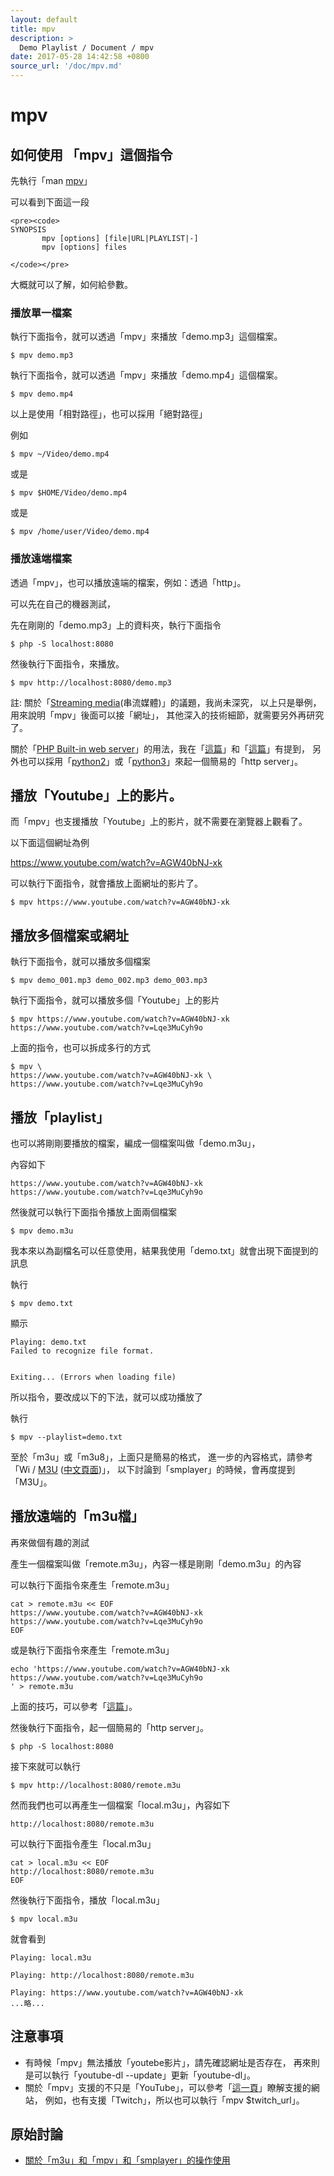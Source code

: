 ```yaml
---
layout: default
title: mpv
description: >
  Demo Playlist / Document / mpv
date: 2017-05-28 14:42:58 +0800
source_url: '/doc/mpv.md'
---
```


# mpv

## 如何使用 「mpv」這個指令

先執行「man [mpv](http://manpages.ubuntu.com/manpages/xenial/en/man1/mpv.1.html)」

可以看到下面這一段

```
<pre><code>
SYNOPSIS
       mpv [options] [file|URL|PLAYLIST|-]
       mpv [options] files

</code></pre>
```


大概就可以了解，如何給參數。

### 播放單一檔案

執行下面指令，就可以透過「mpv」來播放「demo.mp3」這個檔案。

```
$ mpv demo.mp3

```

執行下面指令，就可以透過「mpv」來播放「demo.mp4」這個檔案。

```
$ mpv demo.mp4

```

以上是使用「相對路徑」，也可以採用「絕對路徑」

例如

```
$ mpv ~/Video/demo.mp4

```

或是

```
$ mpv $HOME/Video/demo.mp4

```

或是

```
$ mpv /home/user/Video/demo.mp4

```

### 播放遠端檔案

透過「mpv」，也可以播放遠端的檔案，例如：透過「http」。

可以先在自己的機器測試，

先在剛剛的「demo.mp3」上的資料夾，執行下面指令

```
$ php -S localhost:8080

```

然後執行下面指令，來播放。

```
$ mpv http://localhost:8080/demo.mp3

```

註: 關於「[Streaming media](https://en.wikipedia.org/wiki/Streaming_media)(串流媒體)」的議題，我尚未深究，
以上只是舉例，用來說明「mpv」後面可以接「網址」，
其他深入的技術細節，就需要另外再研究了。


關於「[PHP Built-in web server](http://php.net/manual/en/features.commandline.webserver.php)」的用法，我在「[這篇](https://www.ubuntu-tw.org/modules/newbb/viewtopic.php?post_id=356766#forumpost356766)」和「[這篇](https://www.ubuntu-tw.org/modules/newbb/viewtopic.php?post_id=355408#forumpost355408)」有提到，
另外也可以採用「[python2](https://docs.python.org/2/library/simplehttpserver.html)」或「[python3](https://docs.python.org/3/library/http.server.html)」來起一個簡易的「http server」。


## 播放「Youtube」上的影片。

而「mpv」也支援播放「Youtube」上的影片，就不需要在瀏覽器上觀看了。

以下面這個網址為例

https://www.youtube.com/watch?v=AGW40bNJ-xk

可以執行下面指令，就會播放上面網址的影片了。

```
$ mpv https://www.youtube.com/watch?v=AGW40bNJ-xk

```

## 播放多個檔案或網址

執行下面指令，就可以播放多個檔案

```
$ mpv demo_001.mp3 demo_002.mp3 demo_003.mp3

```


執行下面指令，就可以播放多個「Youtube」上的影片

```
$ mpv https://www.youtube.com/watch?v=AGW40bNJ-xk https://www.youtube.com/watch?v=Lqe3MuCyh9o

```

上面的指令，也可以拆成多行的方式

```
$ mpv \
https://www.youtube.com/watch?v=AGW40bNJ-xk \
https://www.youtube.com/watch?v=Lqe3MuCyh9o

```


## 播放「playlist」


也可以將剛剛要播放的檔案，編成一個檔案叫做「demo.m3u」，

內容如下

```
https://www.youtube.com/watch?v=AGW40bNJ-xk
https://www.youtube.com/watch?v=Lqe3MuCyh9o

```

然後就可以執行下面指令播放上面兩個檔案

```
$ mpv demo.m3u

```

我本來以為副檔名可以任意使用，結果我使用「demo.txt」就會出現下面提到的訊息

執行

```
$ mpv demo.txt

```

顯示

```
Playing: demo.txt
Failed to recognize file format.


Exiting... (Errors when loading file)
```


所以指令，要改成以下的下法，就可以成功播放了

執行

```
$ mpv --playlist=demo.txt

```

至於「m3u」或「m3u8」，上面只是簡易的格式，
進一步的內容格式，請參考「Wi / [M3U](https://en.wikipedia.org/wiki/M3U) ([中文頁面](https://zh.wikipedia.org/zh-tw/M3U))」，
以下討論到「smplayer」的時候，會再度提到「M3U」。


## 播放遠端的「m3u檔」

再來做個有趣的測試

產生一個檔案叫做「remote.m3u」，內容一樣是剛剛「demo.m3u」的內容

可以執行下面指令來產生「remote.m3u」

```
cat > remote.m3u << EOF
https://www.youtube.com/watch?v=AGW40bNJ-xk
https://www.youtube.com/watch?v=Lqe3MuCyh9o
EOF

```

或是執行下面指令來產生「remote.m3u」

```
echo 'https://www.youtube.com/watch?v=AGW40bNJ-xk
https://www.youtube.com/watch?v=Lqe3MuCyh9o
' > remote.m3u

```

上面的技巧，可以參考「[這篇](https://www.ubuntu-tw.org/modules/newbb/viewtopic.php?post_id=356236#forumpost356236)」。


然後執行下面指令，起一個簡易的「http server」。

```
$ php -S localhost:8080

```

接下來就可以執行

```
$ mpv http://localhost:8080/remote.m3u

```

然而我們也可以再產生一個檔案「local.m3u」，內容如下

```
http://localhost:8080/remote.m3u

```

可以執行下面指令產生「local.m3u」

```
cat > local.m3u << EOF
http://localhost:8080/remote.m3u
EOF

```

然後執行下面指令，播放「local.m3u」

```
$ mpv local.m3u

```

就會看到

```
Playing: local.m3u

Playing: http://localhost:8080/remote.m3u

Playing: https://www.youtube.com/watch?v=AGW40bNJ-xk
...略...

```


## 注意事項

* 有時候「mpv」無法播放「youtebe影片」，請先確認網址是否存在，
再來則是可以執行「youtube-dl --update」更新「youtube-dl」。
* 關於「mpv」支援的不只是「YouTube」，可以參考「[這一頁](https://rg3.github.io/youtube-dl/supportedsites.html)」瞭解支援的網站，
例如，也有支援「Twitch」，所以也可以執行「mpv $twitch_url」。


## 原始討論

* [關於「m3u」和「mpv」和「smplayer」的操作使用](https://www.ubuntu-tw.org/modules/newbb/viewtopic.php?post_id=357582#forumpost357582)
